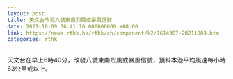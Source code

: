 ```yaml
---
layout: post
title: 天文台改發八號東南烈風或暴風信號
date: 2021-10-09 06:41:10.000000000 +08:00
link: https://news.rthk.hk/rthk/ch/component/k2/1614307-20211009.htm
categories: rthk
---
```


天文台在早上6時40分，改發八號東南烈風或暴風信號，預料本港平均風速每小時63公里或以上。
